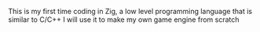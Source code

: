 This is my first time coding in Zig, a low level programming language that is similar to C/C++
I will use it to make my own game engine from scratch
